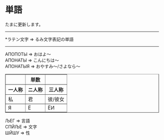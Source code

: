# 単語
たまに更新します。
___
*ラテン文字 => るみ文字表記の単語
___
АПОПОТЫ => おはよ～<BR>
АПОНАТЫ => こんにちは～<BR>
АПОНАТЫЯ => おやすみ～/さよなら～<BR>

<TABLE border>
	<TR>
		<TH></TH>
		<TH>単数</TH>
		<TH></TH>
	</TR>
	<TR>
		<TH>一人称</TH>
		<TH>ニ人称</TH>
		<TH>三人称</TH>
	</TR>
	<TR>
		<TD>私</TD>
		<TD>君</TD>
		<TD>彼/彼女</TD>
	</TR>
	<TR>
		<TD>Я</TD>
		<TD>Ё</TD>
		<TD>ЁИ</TD>
	</TR>
</TABLE>


ЉЕГ => 言語<BR>
СПЙЉЕ => 文字<BR>
ШЙШУ => 性<BR>
